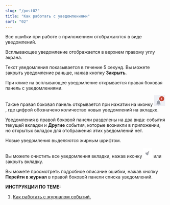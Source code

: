 ```yaml
---
slug: "/post02"
title: "Как работать с уведомлениями"
sort: "02"
---
```


Все ошибки при работе с приложением отображаются в виде уведомлений.

Всплывающее уведомление отображается в верхнем правому углу экрана. 

Текст уведомления показывается в течение 5 секунд. Вы можете закрыть уведомление раньше, нажав кнопку **Закрыть**. 

При клике на всплывающее уведомление открывается правая боковая панель с уведомлениями.

Также правая боковая панель открывается при нажатии на иконку ![notifications-button.jpg](./images/notifications-button.jpg "События"), где цифрой обозначено количество новых уведомлений на вкладке.  

Уведомления в правой боковой панели разделены на два вида: события текущей вкладки и **Другие** события, которые возникли в приложении, но открытых вкладок для отображения этих уведомлений нет.

Новые уведомления выделяются жирным шрифтом.  

Вы можете очистить все уведомления вкладки, нажав иконку ![clean-icon.jpg](./images/clean-icon.jpg "Очистить список") или закрыть вкладку.

Вы можете просмотреть подробное описание ошибки, нажав кнопку **Перейти в журнал** в правой боковой панели списка уведомлений.

**ИНСТРУКЦИИ ПО ТЕМЕ:**  

1. [Как работать с журналом событий.](https://docs.cryptoarm.ru/06-v3.2/007-cryptoarm/03-journal)  
